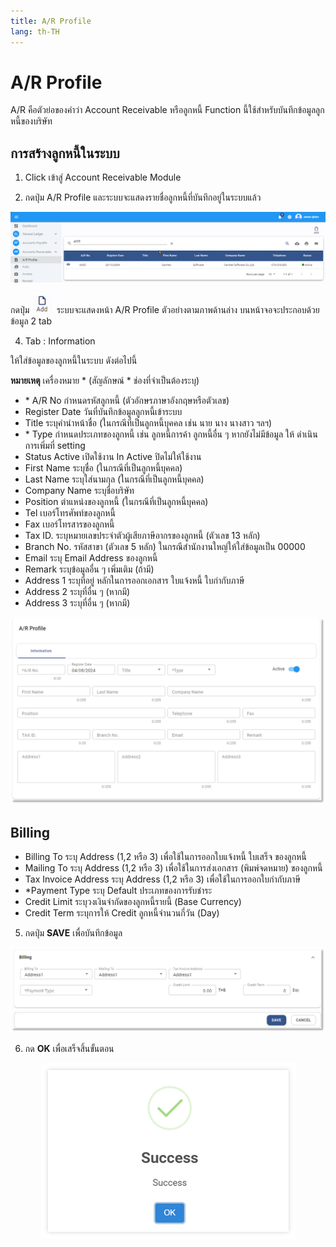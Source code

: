 ```yaml
---
title: A/R Profile
lang: th-TH
---
```


# A/R Profile

A/R คือตัวย่อของคำว่า Account Receivable หรือลูกหนี้
Function นี้ใช้สำหรับบันทึกข้อมูลลูกหนี้ของบริษัท

## การสร้างลูกหนี้ในระบบ

1. Click เข้าสู่ Account Receivable Module

2. กดปุ่ม A/R Profile และระบบจะแสดงรายชื่อลูกหนี้ที่บันทึกอยู่ในระบบแล้ว

![alt text](image-67.png)

กดปุ่ม <img src="../public/add_icon.png" style="display: inline-block;" /> ระบบจะแสดงหน้า A/R Profile ตัวอย่างตามภาพด้านล่าง บนหน้าจอจะประกอบด้วยข้อมูล 2 tab

4. Tab : Information

ให้ใส่ข้อมูลของลูกหนี้ในระบบ ดังต่อไปนี้

**หมายเหตุ** เครื่องหมาย <span class="asterisk">\*</span>
(สัญลักษณ์ \* ช่องที่จำเป็นต้องระบุ)

- <span class="asterisk">\*</span> A/R No กำหนดรหัสลูกหนี้ (ตัวอักษรภาษาอังกฤษหรือตัวเลข)
- Register Date วันที่บันทึกข้อมูลลูกหนี้เข้าระบบ
- Title ระบุคํานําหน้าชื่อ (ในกรณีที่เป็นลูกหนี้บุคคล เช่น นาย นาง นางสาว ฯลฯ)
- <span class="asterisk">\*</span> Type กำหนดประเภทของลูกหนี้ เช่น ลูกหนี้การค้า ลูกหนี้อื่น ๆ หากยังไม่มีข้อมูล ให้
  ดำเนินการเพิ่มที่ setting
- Status Active เปิดใช้งาน
  In Active ปิดไม่ให้ใช้งาน
- First Name ระบุชื่อ (ในกรณีที่เป็นลูกหนี้บุคคล)
- Last Name ระบุใส่นามกุล (ในกรณีที่เป็นลูกหนี้บุคคล)
- Company Name ระบุชื่อบริษัท
- Position ตำแหน่งของลูกหนี้ (ในกรณีที่เป็นลูกหนี้บุคคล)
- Tel เบอร์โทรศัพท์ของลูกหนี้
- Fax เบอร์โทรสารของลูกหนี้
- Tax ID. ระบุหมายเลขประจำตัวผู้เสียภาษีอากรของลูกหนี้ (ตัวเลข 13 หลัก)
- Branch No. รหัสสาขา (ตัวเลข 5 หลัก) ในกรณีสำนักงานใหญ่ให้ใส่ข้อมูลเป็น 00000
- Email ระบุ Email Address ของลูกหนี้
- Remark ระบุข้อมูลอื่น ๆ เพิ่มเติม (ถ้ามี)
- Address 1 ระบุที่อยู่ หลักในการออกเอกสาร ใบแจ้งหนี้ ใบกำกับภาษี
- Address 2 ระบุที่อื่น ๆ (หากมี)
- Address 3 ระบุที่อื่น ๆ (หากมี)

![alt text](image-68.png)

## Billing

- Billing To ระบุ Address (1,2 หรือ 3) เพื่อใช้ในการออกใบแจ้งหนี้ ใบเสร็จ ของลูกหนี้
- Mailing To ระบุ Address (1,2 หรือ 3) เพื่อใช้ในการส่งเอกสาร (พิมพ์จดหมาย) ของลูกหนี้
- Tax Invoice Address ระบุ Address (1,2 หรือ 3) เพื่อใช้ในการออกใบกำกับภาษี
- \*Payment Type ระบุ Default ประเภทของการรับชำระ
- Credit Limit ระบุวงเงินจำกัดของลูกหนี้รายนี้ (Base Currency)
- Credit Term ระบุการให้ Credit ลูกหนี้จำนวนกี่วัน (Day)

5. กดปุ่ม **<span class="btn">SAVE</span>** เพื่อบันทึกข้อมูล

![alt text](image-69.png)

6. กด **<span class="btn">OK</span>** เพื่อเสร็จสิ้นขั้นตอน

<p align="center">
    <img src="./image-6.png"  />
</p>

